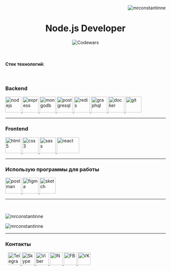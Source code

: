 <p align="right"> 
    <img 
        src="https://komarev.com/ghpvc/?username=mrconstantinne&label=Profile%20views&color=0e75b6&style=flat" 
        alt="mrconstantinne" 
    /> 
</p>

<h1 align="center"> 
    Node.js Developer
</h1>

<p align="center">
    <img 
        src="https://www.codewars.com/users/MrConstantinne/badges/large"
        alt="Codewars"
    />
</p>

<br>

<h4 align="left">Стек технологий:</h4>

<br>

<h3>Backend</h3>

<p>
    <a 
        href="https://nodejs.org" 
        target="_blank"
    > 
        <img 
            src="https://itretina.com/assets/nodejs.svg" 
            alt="nodejs" 
            width="50" 
            height=50"
        /> 
    </a>
    <a 
        href="https://expressjs.com" 
        target="_blank"
    > 
        <img 
        src="https://camo.githubusercontent.com/e88eb511d42cbb65ccd3f87217f927f65d247bd5/68747470733a2f2f6432656970397366336f6f3663322e636c6f756466726f6e742e6e65742f746167732f696d616765732f3030302f3030302f3335392f66756c6c2f657870726573736a736c6f676f2e706e67" 
        alt="express" 
        width="50" 
        height="50"
        /> 
    </a> 
    <a 
        href="https://www.mongodb.com/" 
        target="_blank"
    > 
        <img 
            src="https://1.bp.blogspot.com/-htWkBbnckhw/XevqrurwiQI/AAAAAAAAAwc/mhXK7Z4cV2w-7kUztYaXdCxo1T3CyEPcQCLcBGAsYHQ/s1600/mongo.png" 
            alt="mongodb" 
            width="50" 
            height="50"
        /> 
    </a>  
    <a 
        href="https://www.postgresql.org" 
        target="_blank"
    > 
        <img 
            src="https://www.vectorlogo.zone/logos/postgresql/postgresql-icon.svg" 
            alt="postgresql" 
            width="50" 
            height="50"
        /> 
    </a>
    <a 
        href="https://redis.io" 
        target="_blank"
    > 
        <img 
            src="https://techtonicinfosystems.com/wp-content/uploads/2020/04/Redis-1.png" 
            alt="redis" 
            width="50" 
            height="50"
        /> 
    </a>
    <a 
        href="https://graphql.org" 
        target="_blank"
    > 
        <img 
            src="https://www.vectorlogo.zone/logos/graphql/graphql-icon.svg" 
            alt="graphql" 
            width="50" 
            height="50"
        /> 
    </a> 
    <a 
        href="https://www.docker.com/" 
        target="_blank"
    > 
        <img 
            src="https://cdn.iconscout.com/icon/free/png-512/social-275-116309.png" 
            alt="docker" 
            width="50" 
            height="50"
        /> 
    </a>
    <a 
        href="https://git-scm.com/" 
        target="_blank"
    > 
        <img 
            src="https://www.vectorlogo.zone/logos/git-scm/git-scm-icon.svg" 
            alt="git" 
            width="50" 
            height="50"
        /> 
    </a> 
</p>
<hr />

<h3>Frontend</h3>

<p>
    <a 
        href="https://www.w3.org/html/" 
        target="_blank"
    > 
        <img 
            src="https://pawelch.ru/wp-content/uploads/2019/10/logo-2582748_1280.png" 
            alt="html5" 
            width="50" 
            height="50"
        /> 
    </a>
    <a 
        href="https://www.w3schools.com/css/" 
        target="_blank"
    > 
        <img 
            src="https://1.bp.blogspot.com/-Nhj6dXCgxdk/XjfO7N1DfLI/AAAAAAAAAJc/Cbjs0U83CjcDHyBuWsP5psxiriaxqnU7QCNcBGAsYHQ/s1600/logo-2582747_1920.png" 
            alt="css3" 
            width="50" 
            height="50"
        /> 
    </a>  
    <a 
        href="https://sass-lang.com" 
        target="_blank"
    > 
        <img 
            src="http://ui-lab.co.kr/wp-content/uploads/2016/12/marinamilette_sass.png" 
            alt="sass" 
            width="50" 
            height="50"
        /> 
    </a>
    <a 
        href="https://reactjs.org/" 
        target="_blank"
    > 
        <img 
            src="https://avatars.mds.yandex.net/get-zen_doc/1221393/pub_5b9bc7e64f203f00ad28748f_5b9bc8f6f7df7900accd614e/scale_1200" 
            alt="react" 
            width="70" 
            height="50"
        /> 
    </a> 
</p>
<hr/>

<h3>Использую программы для работы</h3>
<p>
    <a 
        href="https://postman.com" 
        target="_blank"
    > 
        <img 
            src="https://www.vectorlogo.zone/logos/getpostman/getpostman-icon.svg" 
            alt="postman" 
            width="50" 
            height="50"
        /> 
    </a>
    <a 
        href="https://www.figma.com/" 
        target="_blank"
    > 
        <img 
            src="https://www.vectorlogo.zone/logos/figma/figma-icon.svg" 
            alt="figma" 
            width="50" 
            height="50"
        /> 
    </a> 
    <a 
        href="https://www.sketch.com/" 
        target="_blank"
    > 
        <img 
            src="https://www.vectorlogo.zone/logos/sketchapp/sketchapp-icon.svg" 
            alt="sketch" 
            width="50" 
            height="50"
        /> 
    </a>
</p>

<hr /> <br>

<p>
    <img
        src="https://github-readme-stats.vercel.app/api?username=mrconstantinne&show_icons=true&locale=ru" 
        alt="mrconstantinne" 
    />
</p>
<p>
    <img 
        src="https://github-readme-stats.vercel.app/api/top-langs?username=mrconstantinne&show_icons=true&locale=en" 
        alt="mrconstantinne" 
    />
</p>

<hr>
<h3>
    Контакты
</h3>
<p align="left">&nbsp;
    <a 
        href="https://t.me/MrConstantinne" 
        target="_blank"
    > 
        <img 
            src="https://icon-icons.com/icons2/923/PNG/64/telegram_icon-icons.com_72055.png" 
            alt="Telegram" 
            width="40" 
            height="40"
        />
    </a>
    <a 
        href="https://join.skype.com/invite/vmFAdwe03cXJ" 
        target="_blank"
    > 
        <img 
            src="https://zbi-bck.ru/wp-content/uploads/2020/07/icone-skype.png" 
            alt="Skype" 
            width="40" 
            height="40"
        />
    </a>
    <a 
        href="https://viber.click/79991949229" 
        target="_blank"
    > 
        <img 
            src="https://bagger.su/sites/default/files/viber.png" 
            alt="Viber" 
            width="40" 
            height="40"
        />
    </a>
    <a 
        href="https://linkedin.com/in/mrconstantinne" 
        target="blank"
    >
        <img
            src="https://clipart-best.com/img/linkedIn/linkedIn-clip-art-13.png" 
            alt="IN" 
            height="40" 
            width="40" 
        />
    </a>
    <a 
        href="https://fb.com/mrconstantinne" 
        target="blank"
    >
        <img
            src="https://i.pinimg.com/originals/1a/72/d4/1a72d48d6090f689bd3bc8d59e088516.png" 
            alt="FB" 
            height="40" 
            width="40" 
        />
    </a>
    <a 
        href="https://vk.com/maksimovichks" 
        target="blank"
    >
        <img
            src="https://freesoft.ru/storage/images/202/2014/201356/201356_normal.png" 
            alt="VK" 
            height="40" 
            width="40" 
        />
    </a>    
</p>
